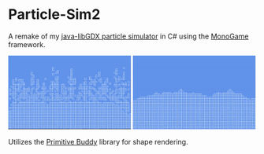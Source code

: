 # Particle-Sim2
A remake of my [java-libGDX particle simulator](https://github.com/Charleco/Particle-Sim) in C# using the [MonoGame]() framework. 

![](Content/preview1.gif)
![](Content/preview2.gif)

Utilizes the [Primitive Buddy](https://www.nuget.org/packages/PrimitiveBuddy/) library for shape rendering.